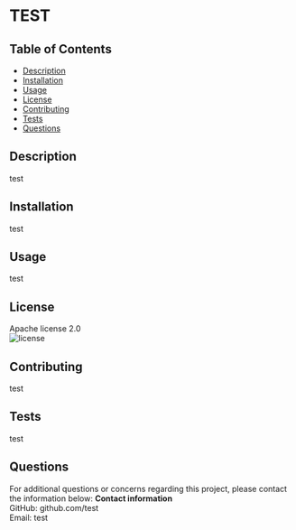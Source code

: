 
# TEST

## Table of Contents

- [Description](#Description)
- [Installation](#Installation)
- [Usage](#Usage)
- [License](#License)
- [Contributing](#Contributing)
- [Tests](#Tests)
- [Questions](#Questions)

<div id='Desciption'/>

## Description
test
<div id='Installation'/>

## Installation
test
<div id='Usage'/>

## Usage
test
<div id='License'/>

## License       
Apache license 2.0  
![license](https://img.shields.io/badge/license-Apache%202.0-blue)
<div id='Contributing'/>

## Contributing
test 
<div id='Tests'/>

## Tests
test
<div id='Questions'/>

## Questions
For additional questions or concerns regarding this project, please contact the information below:
**Contact information**  
GitHub: github.com/test  
Email: test
